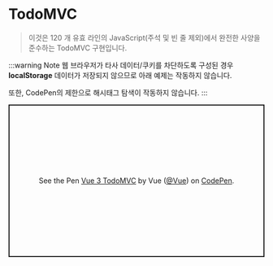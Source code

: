 # TodoMVC

> 이것은 120 개 유효 라인의 JavaScript(주석 및 빈 줄 제외)에서 완전한 사양을 준수하는 TodoMVC 구현입니다.

:::warning Note 웹 브라우저가 타사 데이터/쿠키를 차단하도록 구성된 경우 **localStorage** 데이터가 저장되지 않으므로 아래 예제는 작동하지 않습니다.

또한, CodePen의 제한으로 해시태그 탐색이 작동하지 않습니다. :::

<p class="codepen" data-height="300" data-theme-id="39028" data-default-tab="js,result" data-user="Vue" data-slug-hash="Yzqyozj" data-preview="true" data-editable="true" style="height: 300px; box-sizing: border-box; display: flex; align-items: center; justify-content: center; border: 2px solid; margin: 1em 0; padding: 1em;" data-pen-title="Vue 3 TodoMVC">   <span>See the Pen <a href="https://codepen.io/team/Vue/pen/Yzqyozj">   Vue 3 TodoMVC</a> by Vue (<a href="https://codepen.io/Vue">@Vue</a>)   on <a href="https://codepen.io">CodePen</a>.</span> </p> <script async="" src="https://static.codepen.io/assets/embed/ei.js"></script>
